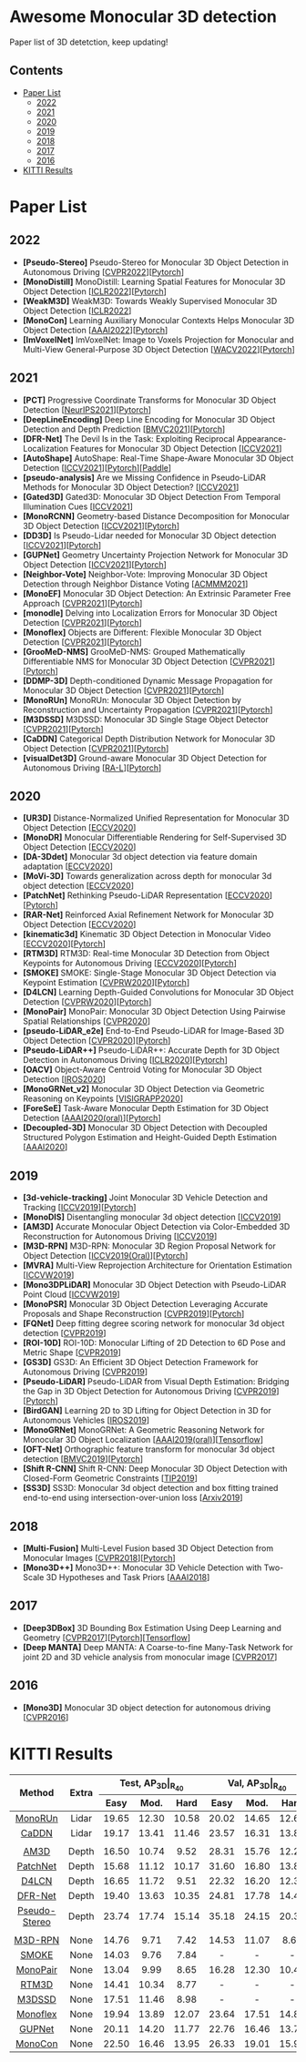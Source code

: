 # Awesome Monocular 3D detection
Paper list of 3D detetction, keep updating!

## Contents
- [Paper List](#Paper-List)
    - [2022](#2022)
    - [2021](#2021)
    - [2020](#2020)
    - [2019](#2019)
    - [2018](#2018)
    - [2017](#2017)
    - [2016](#2016)
- [KITTI Results](#KITTI-Results)

# Paper List
## 2022 
- <a id='Pseudo-Stereo'></a>**[Pseudo-Stereo]** Pseudo-Stereo for Monocular 3D Object Detection in Autonomous Driving [[CVPR2022](https://arxiv.org/pdf/2203.02112.pdf)][[Pytorch](https://github.com/revisitq/Pseudo-Stereo-3D)]
- <a id='MonoDistill'></a>**[MonoDistill]** MonoDistill: Learning Spatial Features for Monocular 3D Object Detection [[ICLR2022](https://arxiv.org/pdf/2201.10830.pdf)][[Pytorch](https://github.com/monster-ghost/MonoDistill)]
- <a id='WeakM3D'></a>**[WeakM3D]** WeakM3D: Towards Weakly Supervised Monocular 3D Object Detection [[ICLR2022](https://openreview.net/pdf?id=ahi2XSHpAUZ)]
- <a id='MonoCon'></a>**[MonoCon]** Learning Auxiliary Monocular Contexts Helps Monocular 3D Object Detection [[AAAI2022](https://arxiv.org/pdf/2112.04628.pdf)][[Pytorch](https://github.com/Xianpeng919/MonoCon)]
- <a id='ImVoxelNet'></a>**[ImVoxelNet]** ImVoxelNet: Image to Voxels Projection for Monocular and Multi-View General-Purpose 3D Object Detection [[WACV2022](https://arxiv.org/pdf/2106.01178.pdf)][[Pytorch](https://github.com/saic-vul/imvoxelnet)]


## 2021
- <a id="PCT"></a>**[PCT]** Progressive Coordinate Transforms for Monocular 3D Object Detection [[NeurIPS2021](https://arxiv.org/pdf/2108.05793.pdf)][[Pytorch](https://github.com/amazon-research/progressive-coordinate-transforms)]
- <a id="DeepLineEncoding"></a>**[DeepLineEncoding]** Deep Line Encoding for Monocular 3D Object Detection and Depth Prediction [[BMVC2021](https://www.bmvc2021-virtualconference.com/assets/papers/0299.pdf)][[Pytorch](https://github.com/cnexah/DeepLineEncoding)]
- <a id="DFR-Net"></a>**[DFR-Net]** The Devil Is in the Task: Exploiting Reciprocal Appearance-Localization Features for Monocular 3D Object Detection [[ICCV2021](https://openaccess.thecvf.com/content/ICCV2021/html/Zou_The_Devil_Is_in_the_Task_Exploiting_Reciprocal_Appearance-Localization_Features_ICCV_2021_paper.html)]
- <a id="AutoShape"></a>**[AutoShape]** AutoShape: Real-Time Shape-Aware Monocular 3D Object Detection [[ICCV2021](https://openaccess.thecvf.com/content/ICCV2021/papers/Liu_AutoShape_Real-Time_Shape-Aware_Monocular_3D_Object_Detection_ICCV_2021_paper.pdf)][[Pytorch](https://github.com/zongdai/AutoShape)][[Paddle](https://github.com/zongdai/AutoShape)]
- <a id="analysis"></a>**[pseudo-analysis]** Are we Missing Confidence in Pseudo-LiDAR Methods for Monocular 3D Object Detection? [[ICCV2021](https://openaccess.thecvf.com/content/ICCV2021/papers/Simonelli_Are_We_Missing_Confidence_in_Pseudo-LiDAR_Methods_for_Monocular_3D_ICCV_2021_paper.pdf)]
- <a id="Gated3D"></a>**[Gated3D]** Gated3D: Monocular 3D Object Detection From Temporal Illumination Cues [[ICCV2021](https://openaccess.thecvf.com/content/ICCV2021/papers/Julca-Aguilar_Gated3D_Monocular_3D_Object_Detection_From_Temporal_Illumination_Cues_ICCV_2021_paper.pdf)]
- <a id="MonoRCNN"></a>**[MonoRCNN]** Geometry-based Distance Decomposition for Monocular 3D Object Detection [[ICCV2021](https://arxiv.org/abs/2104.03775)][[Pytorch](https://github.com/Rock-100/MonoDet)]
- <a id="DD3D"></a>**[DD3D]** Is Pseudo-Lidar needed for Monocular 3D Object detection [[ICCV2021](https://arxiv.org/pdf/2108.06417.pdf)][[Pytorch](https://github.com/tri-ml/dd3d)]
- <a id="GUPNet"></a>**[GUPNet]** Geometry Uncertainty Projection Network for Monocular 3D Object Detection [[ICCV2021](https://arxiv.org/pdf/2107.13774.pdf)][[Pytorch](https://github.com/SuperMHP/GUPNet)]
- <a id="neighbor-voting"></a>**[Neighbor-Vote]** Neighbor-Vote: Improving Monocular 3D Object Detection through Neighbor Distance Voting [[ACMMM2021](https://arxiv.org/pdf/2107.02493.pdf)]
- <a id="MonoEF"></a>**[MonoEF]** Monocular 3D Object Detection: An Extrinsic Parameter Free Approach [[CVPR2021](https://arxiv.org/abs/2106.15796?context=cs)][[Pytorch](https://github.com/ZhouYunsong-SJTU/MonoEF)]
- <a id="monodle"></a>**[monodle]** Delving into Localization Errors for Monocular 3D Object Detection [[CVPR2021](https://arxiv.org/abs/2103.16237)][[Pytorch](https://github.com/xinzhuma/monodle)]
- <a id="Monoflex"></a>**[Monoflex]** Objects are Different: Flexible Monocular 3D Object Detection [[CVPR2021](https://arxiv.org/abs/2104.02323)][[Pytorch](https://github.com/zhangyp15/MonoFlex)]
- <a id="GrooMeD-NMS"></a>**[GrooMeD-NMS]** GrooMeD-NMS: Grouped Mathematically Differentiable NMS for Monocular 3D Object Detection [[CVPR2021](https://arxiv.org/abs/2103.17202)][[Pytorch](https://github.com/abhi1kumar/groomed_nms)]
- <a id="DDMP-3D"></a>**[DDMP-3D]** Depth-conditioned Dynamic Message Propagation for Monocular 3D Object Detection [[CVPR2021](https://arxiv.org/abs/2103.16470)][[Pytorch](https://github.com/Willy0919/DDMP-3D)]
- <a id="MonoRUn"></a>**[MonoRUn]** MonoRUn: Monocular 3D Object Detection by Reconstruction and Uncertainty Propagation [[CVPR2021](https://arxiv.org/abs/2103.12605)][[Pytorch](https://github.com/tjiiv-cprg/MonoRUn)]
- <a id="M3DSSD"></a>**[M3DSSD]** M3DSSD: Monocular 3D Single Stage Object Detector [[CVPR2021](https://arxiv.org/abs/2103.13164)][[Pytorch](https://github.com/mumianyuxin/M3DSSD)]
- <a id="CaDDN"></a>**[CaDDN]** Categorical Depth Distribution Network for Monocular 3D Object Detection [[CVPR2021](https://arxiv.org/abs/2103.01100)][[Pytorch](https://github.com/TRAILab/CaDDN)]
- <a id="visualDet3D"></a>**[visualDet3D]** Ground-aware Monocular 3D Object Detection for Autonomous Driving [[RA-L](https://arxiv.org/abs/2102.00690)][[Pytorch](https://github.com/Owen-Liuyuxuan/visualDet3D)]
 
## 2020
- <a name="UR3D"></a>**[UR3D]** Distance-Normalized Unified Representation for Monocular 3D Object Detection [[ECCV2020](https://www.ecva.net/papers/eccv_2020/papers_ECCV/papers/123740086.pdf)]
- <a name="MonoDR"></a>**[MonoDR]** Monocular Differentiable Rendering for Self-Supervised 3D Object Detection [[ECCV2020](https://arxiv.org/abs/2009.14524)]
- <a id="DA-3Ddet"></a>**[DA-3Ddet]** Monocular 3d object detection via feature domain adaptation [[ECCV2020](https://www.ecva.net/papers/eccv_2020/papers_ECCV/papers/123540018.pdf)]
- <a id="MoVi-3D"></a>**[MoVi-3D]** Towards generalization across depth for monocular 3d object detection [[ECCV2020](https://arxiv.org/abs/1912.08035)]
- <a id="PatchNet"></a>**[PatchNet]** Rethinking Pseudo-LiDAR Representation [[ECCV2020](https://arxiv.org/abs/2008.04582)][[Pytorch](https://github.com/xinzhuma/patchnet)]
- <a id="RAR-Net"></a>**[RAR-Net]** Reinforced Axial Refinement Network for Monocular 3D Object Detection [[ECCV2020](https://arxiv.org/abs/2008.13748)]
- <a id='kinematic3d'></a>**[kinematic3d]** Kinematic 3D Object Detection in Monocular Video [[ECCV2020](https://arxiv.org/abs/2007.09548)][[Pytorch](https://github.com/garrickbrazil/kinematic3d)]
- <a id="RTM3D"></a>**[RTM3D]** RTM3D: Real-time Monocular 3D Detection from Object Keypoints for Autonomous Driving [[ECCV2020](https://arxiv.org/abs/2001.03343)][[Pytorch](https://github.com/Banconxuan/RTM3D)]
- <a id="SMOKE"></a>**[SMOKE]** SMOKE: Single-Stage Monocular 3D Object Detection via Keypoint Estimation [[CVPRW2020](https://arxiv.org/pdf/2002.10111.pdf)][[Pytorch](https://github.com/lzccccc/SMOKE)]
- <a id="D4LCN"></a>**[D4LCN]** Learning Depth-Guided Convolutions for Monocular 3D Object Detection [[CVPRW2020](https://arxiv.org/abs/1912.04799)][[Pytorch](https://github.com/dingmyu/D4LCN)]
- <a id="MonoPair"></a>**[MonoPair]** MonoPair: Monocular 3D Object Detection Using Pairwise Spatial Relationships [[CVPR2020](https://arxiv.org/abs/2003.00504)]
- <a id="pseudo-LiDAR_e2e"></a>**[pseudo-LiDAR_e2e]** End-to-End Pseudo-LiDAR for Image-Based 3D Object Detection [[CVPR2020](https://arxiv.org/abs/2004.03080)][[Pytorch](https://github.com/mileyan/pseudo-LiDAR_e2e)]
- <a id="Pseudo-LiDAR++"></a>**[Pseudo-LiDAR++]** Pseudo-LiDAR++: Accurate Depth for 3D Object Detection in Autonomous Driving [[ICLR2020](https://arxiv.org/abs/1906.06310)][[Pytorch](https://github.com/mileyan/Pseudo_Lidar_V2)]
- <a id="OACV"></a>**[OACV]** Object-Aware Centroid Voting for Monocular 3D Object Detection [[IROS2020](https://arxiv.org/abs/2007.09836)]
- <a id="MonoGRNet_v2"></a>**[MonoGRNet_v2]** Monocular 3D Object Detection via Geometric Reasoning on Keypoints [[VISIGRAPP2020](https://arxiv.org/abs/1905.05618)]
- <a id="ForeSeE"></a>**[ForeSeE]** Task-Aware Monocular Depth Estimation for 3D Object Detection [[AAAI2020(oral)](https://arxiv.org/abs/1909.07701)][[Pytorch](https://github.com/WXinlong/ForeSeE)]
- <a id="Decoupled-3D"></a>**[Decoupled-3D]** Monocular 3D Object Detection with Decoupled Structured Polygon Estimation and Height-Guided Depth Estimation [[AAAI2020](https://arxiv.org/abs/2002.01619)]

## 2019
- <a id="3d-vehicle-tracking"></a>**[3d-vehicle-tracking]** Joint Monocular 3D Vehicle Detection and Tracking [[ICCV2019](https://arxiv.org/pdf/1811.10742.pdf)][[Pytorch](https://github.com/ucbdrive/3d-vehicle-tracking)]
- <a id="MonoDIS"></a>**[MonoDIS]** Disentangling monocular 3d object detection [[ICCV2019](https://openaccess.thecvf.com/content_ICCV_2019/papers/Simonelli_Disentangling_Monocular_3D_Object_Detection_ICCV_2019_paper.pdf)]
- <a id="AM3D"></a>**[AM3D]** Accurate Monocular Object Detection via Color-Embedded 3D Reconstruction for Autonomous Driving [[ICCV2019](https://arxiv.org/abs/1903.11444)]
- <a id="M3D-RPN"></a>**[M3D-RPN]** M3D-RPN: Monocular 3D Region Proposal Network for Object Detection [[ICCV2019(Oral)](https://arxiv.org/abs/1907.06038)][[Pytorch](https://github.com/garrickbrazil/M3D-RPN)]
- <a id="MVRA"></a>**[MVRA]** Multi-View Reprojection Architecture for Orientation Estimation [[ICCVW2019](https://openaccess.thecvf.com/content_ICCVW_2019/papers/ADW/Choi_Multi-View_Reprojection_Architecture_for_Orientation_Estimation_ICCVW_2019_paper.pdf)]
- <a id="Mono3DPLiDAR"></a>**[Mono3DPLiDAR]** Monocular 3D Object Detection with Pseudo-LiDAR Point Cloud [[ICCVW2019](https://arxiv.org/abs/1903.09847)]
- <a id="MonoPSR"></a>**[MonoPSR]** Monocular 3D Object Detection Leveraging Accurate Proposals and Shape Reconstruction [[CVPR2019](https://arxiv.org/abs/1904.01690)][[Pytorch](https://github.com/kujason/monopsr)]
- <a id="FQNet"></a>**[FQNet]** Deep fitting degree scoring network for monocular 3d object detection [[CVPR2019](https://arxiv.org/abs/1904.12681)]
- <a id="ROI-10D"></a>**[ROI-10D]** ROI-10D: Monocular Lifting of 2D Detection to 6D Pose and Metric Shape [[CVPR2019](https://arxiv.org/abs/1812.02781)]
- <a id="GS3D"></a>**[GS3D]** GS3D: An Efficient 3D Object Detection Framework for Autonomous Driving [[CVPR2019](https://openaccess.thecvf.com/content_CVPR_2019/html/Li_GS3D_An_Efficient_3D_Object_Detection_Framework_for_Autonomous_Driving_CVPR_2019_paper.html)]
- <a id="Pseudo-LiDAR"></a>**[Pseudo-LiDAR]** Pseudo-LiDAR from Visual Depth Estimation: Bridging the Gap in 3D Object Detection for Autonomous Driving [[CVPR2019](https://openaccess.thecvf.com/content_CVPR_2019/papers/Wang_Pseudo-LiDAR_From_Visual_Depth_Estimation_Bridging_the_Gap_in_3D_CVPR_2019_paper.pdf)][[Pytorch](https://github.com/mileyan/pseudo_lidar)]
- <a id="BirdGAN"></a>**[BirdGAN]** Learning 2D to 3D Lifting for Object Detection in 3D for Autonomous Vehicles [[IROS2019](https://arxiv.org/pdf/1904.08494.pdf)]
- <a id="MonoGRNet"></a>**[MonoGRNet]** MonoGRNet: A Geometric Reasoning Network for Monocular 3D Object Localization [[AAAI2019(oral)](https://arxiv.org/abs/1811.10247)][[Tensorflow](https://github.com/Zengyi-Qin/MonoGRNet)]
- <a id="OFT-Net"></a>**[OFT-Net]** Orthographic feature transform for monocular 3d object detection [[BMVC2019](https://bmvc2019.org/wp-content/uploads/papers/0328-paper.pdf)][[Pytorch](https://github.com/tom-roddick/oft)]
- <a id="Shift R-CNN"></a>**[Shift R-CNN]** Shift R-CNN: Deep Monocular 3D Object Detection with Closed-Form Geometric Constraints [[TIP2019](https://arxiv.org/abs/1905.09970)]
- <a id="SS3D"></a>**[SS3D]** SS3D: Monocular 3d object detection and box fitting trained end-to-end using intersection-over-union loss [[Arxiv2019](https://arxiv.org/abs/1906.08070)]

## 2018
- <a id="Multi-Fusion"></a>**[Multi-Fusion]** Multi-Level Fusion based 3D Object Detection from Monocular Images [[CVPR2018](https://openaccess.thecvf.com/content_cvpr_2018/papers/Xu_Multi-Level_Fusion_Based_CVPR_2018_paper.pdf)][[Pytorch](https://github.com/abbyxxn/maskrcnn-benchmark-3d)]
- <a id="Mono3D++"></a>**[Mono3D++]** Mono3D++: Monocular 3D Vehicle Detection with Two-Scale 3D Hypotheses and Task Priors [[AAAI2018](https://arxiv.org/abs/1901.03446)]

## 2017
- <a id="Deep3DBox"></a>**[Deep3DBox]** 3D Bounding Box Estimation Using Deep Learning and Geometry [[CVPR2017](https://arxiv.org/abs/1612.00496)][[Pytorch](https://github.com/skhadem/3D-BoundingBox)][[Tensorflow](https://github.com/smallcorgi/3D-Deepbox)]
- <a id="Deep MANTA"></a>**[Deep MANTA]** Deep MANTA: A Coarse-to-fine Many-Task Network for joint 2D and 3D vehicle analysis from monocular image [[CVPR2017](https://arxiv.org/abs/1703.07570)]

## 2016
- <a id="Mono3D"></a>**[Mono3D]** Monocular 3D object detection for autonomous driving [[CVPR2016](https://www.cs.toronto.edu/~urtasun/publications/chen_etal_cvpr16.pdf)]



# KITTI Results
<!-- <font color=blue, size=4>val/test</font><font color=blue, size=3> (R<sub>11</sub>/R<sub>40</sub>) @ IOU=0.7</font> -->
<!-- <style type="text/css">
.tg  {border-collapse:collapse;border-spacing:0;}
.tg td{border-color:black;border-style:solid;border-width:1px;font-family:Arial, sans-serif;font-size:14px;
  overflow:hidden;padding:5px 10px;word-break:normal;}
.tg th{border-color:black;border-style:solid;border-width:1px;font-family:Arial, sans-serif;font-size:14px;
  font-weight:normal;overflow:hidden;padding:10px 5px;word-break:normal;}
.tg .tg-9wq8{border-color:inherit;text-align:center;vertical-align:middle}
.tg .tg-nrix{border-color:inherit;text-align:center;vertical-align:middle}
</style> -->
<table class="tg" style="text-align:center">
<thead>
  <tr>
    <th class="tg-9wq8" rowspan="2">Method</th>
    <th class="tg-nrix" rowspan="2">Extra</th>
    <th class="tg-nrix" colspan="3">Test,      
    AP<sub>3D</sub>|<sub>R<sub>40</sub></th>
    <th class="tg-nrix" colspan="3">Val,      
    AP<sub>3D</sub>|<sub>R<sub>40</sub></th>
      <th class="tg-nrix" colspan="3">Val, 
    AP<sub>3D</sub>|<sub>R<sub>11</sub></th>
    <th class="tg-nrix" rowspan="2">Reference</th>
  </tr>
  <tr>
    <th class="tg-nrix">Easy</th>
    <th class="tg-nrix">Mod.</th>
    <th class="tg-nrix">Hard</th>
    <th class="tg-nrix">Easy</th>
    <th class="tg-nrix">Mod.</th>
    <th class="tg-nrix">Hard</th>
    <th class="tg-nrix">Easy</th>
    <th class="tg-nrix">Mod.</th>
    <th class="tg-nrix">Hard</th>
  </tr>
</thead>
<tbody>
  <tr>
    <td class="tg-9wq8"><a href="#MonoRUn">MonoRUn</a></td>     
    <td class="tg-nrix">Lidar</td>     
    <td class="tg-nrix">19.65</td>
    <td class="tg-nrix">12.30</td>
    <td class="tg-nrix">10.58</td>
    <td class="tg-nrix">20.02</td>
    <td class="tg-nrix">14.65</td>
    <td class="tg-nrix">12.61</td>
    <td class="tg-nrix">-</td>
    <td class="tg-nrix">-</td>
    <td class="tg-nrix">-</td>
    <td class="tg-nrix">CVPR2021</td>
  </tr>
  <tr>
    <td class="tg-9wq8"><a href="#CaDDN">CaDDN</a></td>     
    <td class="tg-nrix">Lidar</td>     
    <td class="tg-nrix">19.17</td>
    <td class="tg-nrix">13.41</td>
    <td class="tg-nrix">11.46</td>
    <td class="tg-nrix">23.57</td>
    <td class="tg-nrix">16.31</td>
    <td class="tg-nrix">13.84</td>
    <td class="tg-nrix">-</td>
    <td class="tg-nrix">-</td>
    <td class="tg-nrix">-</td>
    <td class="tg-nrix">CVPR2021</td>
  </tr>
  <tr><td></td><td></td><td></td><td></td><td></td><td></td><td></td><td></td><td></td><td></td><td></td><td></td></tr>
  <tr>
    <td class="tg-9wq8"><a href="#AM3D">AM3D</a></td>
    <td class="tg-nrix">Depth</td>     
    <td class="tg-nrix">16.50</td>
    <td class="tg-nrix">10.74</td>
    <td class="tg-nrix">9.52</td>
    <td class="tg-nrix">28.31</td>
    <td class="tg-nrix">15.76</td>
    <td class="tg-nrix">12.24</td>
    <td class="tg-nrix">32.23</td>
    <td class="tg-nrix">21.09</td>
    <td class="tg-nrix">17.26</td>
    <td class="tg-nrix">ICCV2019</td>
    </tr>
  <tr>
    <td class="tg-9wq8"><a href="#PatchNet">PatchNet</a></td>     
    <td class="tg-nrix">Depth</td>     
    <td class="tg-nrix">15.68</td>
    <td class="tg-nrix">11.12</td>
    <td class="tg-nrix">10.17</td>
    <td class="tg-nrix">31.60</td>
    <td class="tg-nrix">16.80</td>
    <td class="tg-nrix">13.80</td>
    <td class="tg-nrix">35.10</td>
    <td class="tg-nrix">22.00</td>
    <td class="tg-nrix">19.60</td>
    <td class="tg-nrix">ECCV2020</td>
  </tr>
    <tr>
    <td class="tg-9wq8"><a href="#D4LCN">D4LCN</a></td>     
    <td class="tg-nrix">Depth</td>     
    <td class="tg-nrix">16.65</td>
    <td class="tg-nrix">11.72</td>
    <td class="tg-nrix">9.51</td>
    <td class="tg-nrix">22.32</td>
    <td class="tg-nrix">16.20</td>
    <td class="tg-nrix">12.30</td>
    <td class="tg-nrix">26.97</td>
    <td class="tg-nrix">21.72</td>
    <td class="tg-nrix">18.22</td>
    <td class="tg-nrix">CVPRW2020</td>
  </tr>
  <tr>
    <td class="tg-9wq8"><a href="#DFR-Net">DFR-Net</a></td>     
    <td class="tg-nrix">Depth</td>     
    <td class="tg-nrix">19.40</td>
    <td class="tg-nrix">13.63</td>
    <td class="tg-nrix">10.35</td>
    <td class="tg-nrix">24.81</td>
    <td class="tg-nrix">17.78</td>
    <td class="tg-nrix">14.41</td>
    <td class="tg-nrix">28.80</td>
    <td class="tg-nrix">22.88</td>
    <td class="tg-nrix">19.47</td>
    <td class="tg-nrix">ICCV2021</td>
  </tr>
  <tr>
    <td class="tg-9wq8"><a href="#Pseudo-Stereo">Pseudo-Stereo</a></td>     
    <td class="tg-nrix">Depth</td>     
    <td class="tg-nrix">23.74</td>
    <td class="tg-nrix">17.74</td>
    <td class="tg-nrix">15.14</td>
    <td class="tg-nrix">35.18</td>
    <td class="tg-nrix">24.15</td>
    <td class="tg-nrix">20.35</td>
    <td class="tg-nrix">-</td>
    <td class="tg-nrix">-</td>
    <td class="tg-nrix">-</td>
    <td class="tg-nrix">CVPR2022</td>
  </tr>
  <tr><td></td><td></td><td></td><td></td><td></td><td></td><td></td><td></td><td></td><td></td><td></td><td></td></tr>
  <tr>
    <td class="tg-9wq8" nowrap="nowrap"><a href="#M3D-RPN">M3D-RPN</a></td>
    <td class="tg-nrix">None</td>
    <td class="tg-nrix">14.76</td>
    <td class="tg-nrix">9.71</td>
    <td class="tg-nrix">7.42</td>
    <td class="tg-nrix">14.53</td>
    <td class="tg-nrix">11.07</td>
    <td class="tg-nrix">8.65</td>
    <td class="tg-nrix">20.27</td>
    <td class="tg-nrix">17.06</td>
    <td class="tg-nrix">15.21</td>
    <td class="tg-nrix">ICCV2019</td>
  </tr>
  <tr>
    <td class="tg-9wq8"><a href="#SMOKE">SMOKE</a></td>
    <td class="tg-nrix">None</td>
    <td class="tg-nrix">14.03</td>
    <td class="tg-nrix">9.76</td>
    <td class="tg-nrix">7.84 </td>
    <td class="tg-nrix">-</td>
    <td class="tg-nrix">-</td>
    <td class="tg-nrix">-</td>
    <td class="tg-nrix">14.76</td>
    <td class="tg-nrix">12.85</td>
    <td class="tg-nrix">11.50</td>
    <td class="tg-nrix">CVPRW2020</td>
  </tr>
  <tr>
    <td class="tg-9wq8"><a href="#MonoPair">MonoPair</a></td>
    <td class="tg-nrix">None</td>
    <td class="tg-nrix">13.04</td>
    <td class="tg-nrix">9.99</td>
    <td class="tg-nrix">8.65 </td>
    <td class="tg-nrix">16.28</td>
    <td class="tg-nrix">12.30</td>
    <td class="tg-nrix">10.42</td>
    <td class="tg-nrix">-</td>
    <td class="tg-nrix">-</td>
    <td class="tg-nrix">-</td>
    <td class="tg-nrix">CVPR2020</td>
  </tr>
  <tr>
    <td class="tg-9wq8"><a href="#RTM3D">RTM3D</a></td>
    <td class="tg-nrix">None</td>
    <td class="tg-nrix">14.41</td>
    <td class="tg-nrix">10.34</td>
    <td class="tg-nrix">8.77 </td>
    <td class="tg-nrix">-</td>
    <td class="tg-nrix">-</td>
    <td class="tg-nrix">-</td>
    <td class="tg-nrix">20.77</td>
    <td class="tg-nrix">16.86</td>
    <td class="tg-nrix">16.63</td>
    <td class="tg-nrix">ECCV2020</td>
  </tr>
  <tr>
    <td class="tg-9wq8"><a href="#M3DSSD">M3DSSD</a></td>
    <td class="tg-nrix">None</td>
    <td class="tg-nrix">17.51</td>
    <td class="tg-nrix">11.46</td>
    <td class="tg-nrix">8.98 </td>
    <td class="tg-nrix">-</td>
    <td class="tg-nrix">-</td>
    <td class="tg-nrix">-</td>
    <td class="tg-nrix">27.77</td>
    <td class="tg-nrix">21.67</td>
    <td class="tg-nrix">18.28</td>
    <td class="tg-nrix">CVPR2021</td>
  </tr>
  <tr>
    <td class="tg-9wq8"><a href="#Monoflex">Monoflex</a></td>
    <td class="tg-nrix">None</td>
    <td class="tg-nrix">19.94</td>
    <td class="tg-nrix">13.89</td>
    <td class="tg-nrix">12.07 </td>
    <td class="tg-nrix">23.64</td>
    <td class="tg-nrix">17.51</td>
    <td class="tg-nrix">14.83</td>
    <td class="tg-nrix">28.17</td>
    <td class="tg-nrix">21.92</td>
    <td class="tg-nrix">19.07</td>
    <td class="tg-nrix">CVPR2021</td>
  </tr>
  <tr>
    <td class="tg-9wq8"><a href="#GUPNet">GUPNet</a></td>     
    <td class="tg-nrix">None</td>     
    <td class="tg-nrix">20.11</td>
    <td class="tg-nrix">14.20</td>
    <td class="tg-nrix">11.77</td>
    <td class="tg-nrix">22.76</td>
    <td class="tg-nrix">16.46</td>
    <td class="tg-nrix">13.72</td>
    <td class="tg-nrix">-</td>
    <td class="tg-nrix">-</td>
    <td class="tg-nrix">-</td>
    <td class="tg-nrix">ICCV2021</td>
  </tr>
  <tr>
    <td class="tg-9wq8"><a href="#MonoCon">MonoCon</a></td>     
    <td class="tg-nrix">None</td>     
    <td class="tg-nrix">22.50</td>
    <td class="tg-nrix">16.46</td>
    <td class="tg-nrix">13.95</td>
    <td class="tg-nrix">26.33</td>
    <td class="tg-nrix">19.01</td>
    <td class="tg-nrix">15.98</td>
    <td class="tg-nrix">-</td>
    <td class="tg-nrix">-</td>
    <td class="tg-nrix">-</td>
    <td class="tg-nrix">AAAI2022</td>
  </tr>



  
      
</tbody>
</table>




